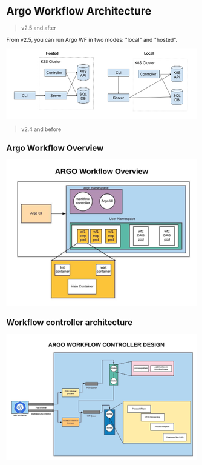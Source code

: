 # Argo Workflow Architecture

> v2.5 and after

From v2.5, you can run Argo WF in two modes: "local" and "hosted". 

![diagram](assets/architecture-v2-5.png)

> v2.4 and before

## Argo Workflow Overview

![diagram](assets/overview.jpeg)


## Workflow controller architecture

![diagram](assets/architecture.jpeg)

